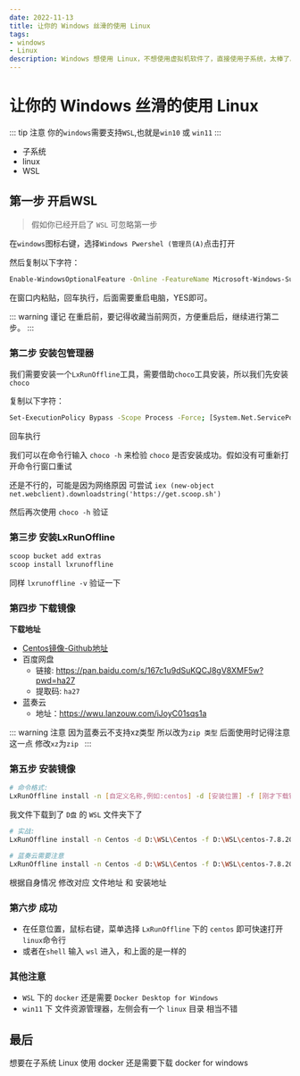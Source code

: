 ```yaml
---
date: 2022-11-13
title: 让你的 Windows 丝滑的使用 Linux
tags:
- windows
- Linux
description: Windows 想使用 Linux，不想使用虚拟机软件了，直接使用子系统，太棒了。
---
```




# 让你的 Windows 丝滑的使用 Linux

::: tip 注意
你的`windows`需要支持`WSL`,也就是`win10` 或 `win11`
:::

- 子系统
- linux
- WSL

## 第一步 开启WSL

> 假如你已经开启了 `WSL` 可忽略第一步

在`windows`图标右键，选择`Windows Pwershel (管理员(A)`点击打开


然后复制以下字符：
```bash
Enable-WindowsOptionalFeature -Online -FeatureName Microsoft-Windows-Subsystem-Linux
```
在窗口内粘贴，回车执行，后面需要重启电脑，YES即可。

::: warning 谨记
在重启前，要记得收藏当前网页，方便重启后，继续进行第二步。
:::


### 第二步 安装包管理器

我们需要安装一个`LxRunOffline`工具，需要借助`choco`工具安装，所以我们先安装`choco`

复制以下字符：
```bash
Set-ExecutionPolicy Bypass -Scope Process -Force; [System.Net.ServicePointManager]::SecurityProtocol = [System.Net.ServicePointManager]::SecurityProtocol -bor 3072; iex ((New-Object System.Net.WebClient).DownloadString('https://chocolatey.org/install.ps1'))
```
回车执行

我们可以在命令行输入 `choco -h` 来检验 `choco` 是否安装成功。假如没有可重新打开命令行窗口重试

还是不行的，可能是因为网络原因 可尝试 `iex (new-object net.webclient).downloadstring('https://get.scoop.sh')`

然后再次使用 `choco -h` 验证

### 第三步 安装LxRunOffline

```bash
scoop bucket add extras
scoop install lxrunoffline
```

同样 `lxrunoffline -v` 验证一下


### 第四步 下载镜像

**下载地址**
- [Centos镜像-Github地址](https://github.com/CentOS/sig-cloud-instance-images/blob/CentOS-7.8.2003-x86_64/docker/centos-7.8.2003-x86_64-docker.tar.xz)
- 百度网盘 
  - 链接: https://pan.baidu.com/s/167c1u9dSuKQCJ8gV8XMF5w?pwd=ha27 
  - 提取码: `ha27`
- 蓝奏云 
  - 地址：https://wwu.lanzouw.com/iJoyC01sqs1a

::: warning 注意
因为蓝奏云不支持xz类型 所以改为`zip 类型` 后面使用时记得注意这一点 修改`xz`为`zip `
:::


### 第五步 安装镜像


```bash
# 命令格式:
LxRunOffline install -n [自定义名称,例如:centos] -d [安装位置] -f [刚才下载镜像文件的位置] -s
```

我文件下载到了 `D盘` 的 `WSL` 文件夹下了

```bash
# 实战:
LxRunOffline install -n Centos -d D:\WSL\Centos -f D:\WSL\centos-7.8.2003-x86_64-docker.tar.xz -s

# 蓝奏云需要注意
LxRunOffline install -n Centos -d D:\WSL\Centos -f D:\WSL\centos-7.8.2003-x86_64-docker.tar.zip -s

```

根据自身情况 修改对应 文件地址 和 安装地址

### 第六步 成功

- 在任意位置，鼠标右键，菜单选择 `LxRunOffline` 下的 `centos` 即可快速打开`linux`命令行
- 或者在`shell` 输入 `wsl` 进入，和上面的是一样的

### 其他注意

- `WSL` 下的 `docker` 还是需要 `Docker Desktop for Windows`
- `win11` 下 文件资源管理器，左侧会有一个 `linux` 目录 相当不错


## 最后

想要在子系统 Linux 使用 docker 还是需要下载 docker for windows
